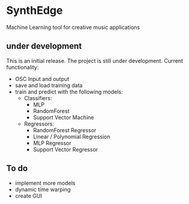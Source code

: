 # SynthEdge
Machine Learning tool for creative music applications

## under development
This is an initial release. The project is still under development. Current functionality:
- OSC Input and output
- save and load training data
- train and predict with the following models:
	- Classifiers:
		- MLP
		- RandomForest
		- Support Vector Machine
	- Regressors:
		- RandomForest Regressor
		- Linear / Polynomial Regression
		- MLP Regressor
		- Support Vector Regressor
		
		
## To do
- implement more models
- dynamic time warping
- create GUI
	
